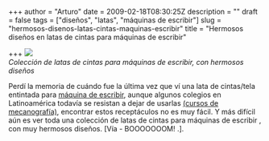+++
author = "Arturo"
date = 2009-02-18T08:30:25Z
description = ""
draft = false
tags = ["diseños", "latas", "máquinas de escribir"]
slug = "hermosos-disenos-latas-cintas-maquinas-escribir"
title = "Hermosos diseños en latas de cintas para máquinas de escribir"

+++
![](/images/import/127-latas-maquinas.jpg)<br />
<cite>Colección de latas de cintas para máquinas de escribir, con hermosos diseños</cite>

Perdí la memoria de cuándo fue la última vez que ví una lata de cintas/tela entintada para [máquina de escribir](https://es.wikipedia.org/wiki/M%C3%A1quina_de_escribir), aunque algunos colegios en Latinoamérica todavía se resistan a dejar de usarlas [(cursos de mecanografía)](https://es.wikipedia.org/wiki/Mecanograf%C3%ADa), encontrar estos receptáculos no es muy fácil. Y más difícil aún es ver toda  una colección de latas de cintas para máquinas de escribir , con muy hermosos diseños.
[Vía - BOOOOOOOM! .].
